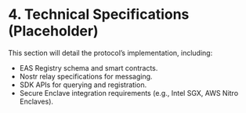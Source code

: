 # 4. Technical Specifications (Placeholder)

This section will detail the protocol’s implementation, including:

- EAS Registry schema and smart contracts.
- Nostr relay specifications for messaging.
- SDK APIs for querying and registration.
- Secure Enclave integration requirements (e.g., Intel SGX, AWS Nitro Enclaves).
